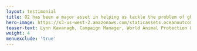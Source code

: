 ```yaml
---
layout: testimonial
title: O2 has been a major asset in helping us tackle the problem of ghost gear worldwide and the team continues to provide exceptional expertise for our projects. This includes crafting measures to consult key stakeholders globally, co-developing strategies to integrate our work into global standards, and workshop planning and facilitation that effectively engages our key audiences.
hero-image: https://s3-us-west-2.amazonaws.com/staticassets.oceanoutcomes.org/embedded+photos/testimonials/gggi-testimonial.png
teaser-text: Lynn Kavanagh, Campaign Manager, World Animal Protection & Global Ghost Gear Initiative
weight: 4
menuexclude: 'true'
---
```

